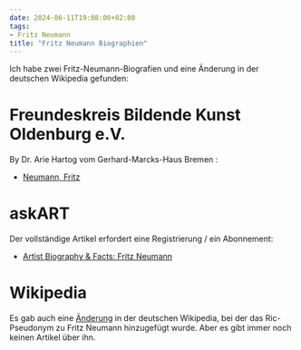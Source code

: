 ```yaml
---
date: 2024-06-11T19:08:00+02:00
tags:
- Fritz Neumann
title: "Fritz Neumann Biographien"
---
```


Ich habe zwei Fritz-Neumann-Biografien und eine Änderung in der deutschen Wikipedia gefunden:

# Freundeskreis Bildende Kunst Oldenburg e.V.

By Dr. Arie Hartog vom Gerhard-Marcks-Haus Bremen :

* [Neumann, Fritz](https://freundeskreis-kunst.de/?kuenstler_oldenburg=neumann-fritz)

# askART

Der vollständige Artikel erfordert eine Registrierung / ein Abonnement:

* [Artist Biography & Facts: Fritz Neumann](https://www.askart.com/artist/Fritz_Neumann/11057559/Fritz_Neumann.aspx)

# Wikipedia

Es gab auch eine [Änderung](https://de.wikipedia.org/w/index.php?title=Fritz_Neumann&oldid=226050386) in der deutschen Wikipedia, bei der das Ric-Pseudonym zu Fritz Neumann hinzugefügt wurde. Aber es gibt immer noch keinen Artikel über ihn.
